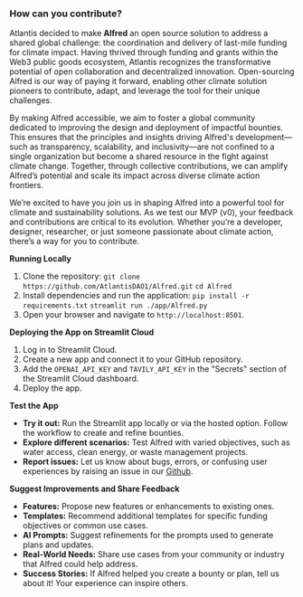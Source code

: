### How can you contribute?
Atlantis decided to make **Alfred** an open source solution to address a shared global challenge: the coordination and delivery of last-mile funding for climate impact. Having thrived through funding and grants within the Web3 public goods ecosystem, Atlantis recognizes the transformative potential of open collaboration and decentralized innovation. Open-sourcing Alfred is our way of paying it forward, enabling other climate solution pioneers to contribute, adapt, and leverage the tool for their unique challenges.

By making Alfred accessible, we aim to foster a global community dedicated to improving the design and deployment of impactful bounties. This ensures that the principles and insights driving Alfred's development—such as transparency, scalability, and inclusivity—are not confined to a single organization but become a shared resource in the fight against climate change. Together, through collective contributions, we can amplify Alfred’s potential and scale its impact across diverse climate action frontiers.

We’re excited to have you join us in shaping Alfred into a powerful tool for climate and sustainability solutions. As we test our MVP (v0), your feedback and contributions are critical to its evolution. Whether you’re a developer, designer, researcher, or just someone passionate about climate action, there’s a way for you to contribute.

**Running Locally**
1. Clone the repository: 
    `git clone https://github.com/AtlantisDAO1/Alfred.git` 
    `cd Alfred`
2. Install dependencies and run the application:
    `pip install -r requirements.txt`
    `streamlit run ./app/Alfred.py`
3. Open your browser and navigate to `http://localhost:8501`.

**Deploying the App on Streamlit Cloud**
1. Log in to Streamlit Cloud.
2. Create a new app and connect it to your GitHub repository.
3. Add the `OPENAI_API_KEY` and `TAVILY_API_KEY` in the "Secrets" section of the Streamlit Cloud dashboard.
4. Deploy the app.

**Test the App**
- **Try it out:** Run the Streamlit app locally or via the hosted option. Follow the workflow to create and refine bounties.
- **Explore different scenarios:** Test Alfred with varied objectives, such as water access, clean energy, or waste management projects.
- **Report issues:** Let us know about bugs, errors, or confusing user experiences by raising an issue in our [Github](https://github.com/AtlantisDAO1/Alfred/issues).

**Suggest Improvements and Share Feedback**
- **Features:** Propose new features or enhancements to existing ones.
- **Templates:** Recommend additional templates for specific funding objectives or common use cases.
- **AI Prompts:** Suggest refinements for the prompts used to generate plans and updates.
- **Real-World Needs:** Share use cases from your community or industry that Alfred could help address.
- **Success Stories:** If Alfred helped you create a bounty or plan, tell us about it! Your experience can inspire others.
